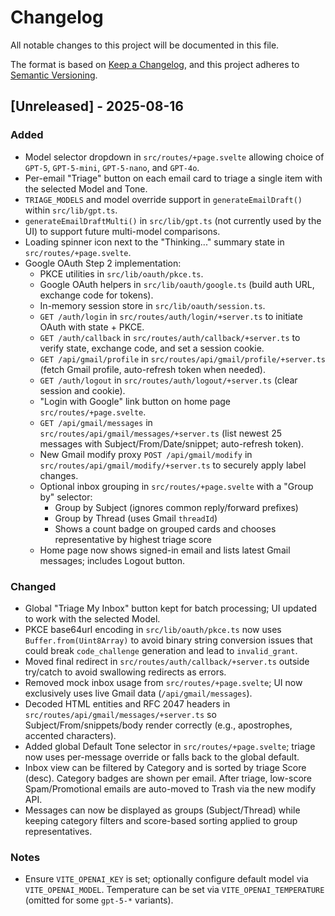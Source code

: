 # Changelog

All notable changes to this project will be documented in this file.

The format is based on [Keep a Changelog](https://keepachangelog.com/en/1.1.0/),
and this project adheres to [Semantic Versioning](https://semver.org/spec/v2.0.0.html).

## [Unreleased] - 2025-08-16

### Added
- Model selector dropdown in `src/routes/+page.svelte` allowing choice of `GPT-5`, `GPT-5-mini`, `GPT-5-nano`, and `GPT-4o`.
- Per-email "Triage" button on each email card to triage a single item with the selected Model and Tone.
- `TRIAGE_MODELS` and model override support in `generateEmailDraft()` within `src/lib/gpt.ts`.
- `generateEmailDraftMulti()` in `src/lib/gpt.ts` (not currently used by the UI) to support future multi-model comparisons.
- Loading spinner icon next to the "Thinking..." summary state in `src/routes/+page.svelte`.
- Google OAuth Step 2 implementation:
  - PKCE utilities in `src/lib/oauth/pkce.ts`.
  - Google OAuth helpers in `src/lib/oauth/google.ts` (build auth URL, exchange code for tokens).
  - In-memory session store in `src/lib/oauth/session.ts`.
  - `GET /auth/login` in `src/routes/auth/login/+server.ts` to initiate OAuth with state + PKCE.
  - `GET /auth/callback` in `src/routes/auth/callback/+server.ts` to verify state, exchange code, and set a session cookie.
  - `GET /api/gmail/profile` in `src/routes/api/gmail/profile/+server.ts` (fetch Gmail profile, auto-refresh token when needed).
  - `GET /auth/logout` in `src/routes/auth/logout/+server.ts` (clear session and cookie).
  - "Login with Google" link button on home page `src/routes/+page.svelte`.
  - `GET /api/gmail/messages` in `src/routes/api/gmail/messages/+server.ts` (list newest 25 messages with Subject/From/Date/snippet; auto-refresh token).
  - New Gmail modify proxy `POST /api/gmail/modify` in `src/routes/api/gmail/modify/+server.ts` to securely apply label changes.
  - Optional inbox grouping in `src/routes/+page.svelte` with a "Group by" selector:
    - Group by Subject (ignores common reply/forward prefixes)
    - Group by Thread (uses Gmail `threadId`)
    - Shows a count badge on grouped cards and chooses representative by highest triage score
  - Home page now shows signed-in email and lists latest Gmail messages; includes Logout button.

### Changed
- Global "Triage My Inbox" button kept for batch processing; UI updated to work with the selected Model.
- PKCE base64url encoding in `src/lib/oauth/pkce.ts` now uses `Buffer.from(Uint8Array)` to avoid binary string conversion issues that could break `code_challenge` generation and lead to `invalid_grant`.
 - Moved final redirect in `src/routes/auth/callback/+server.ts` outside try/catch to avoid swallowing redirects as errors.
 - Removed mock inbox usage from `src/routes/+page.svelte`; UI now exclusively uses live Gmail data (`/api/gmail/messages`).
 - Decoded HTML entities and RFC 2047 headers in `src/routes/api/gmail/messages/+server.ts` so Subject/From/snippets/body render correctly (e.g., apostrophes, accented characters).
 - Added global Default Tone selector in `src/routes/+page.svelte`; triage now uses per-message override or falls back to the global default.
- Inbox view can be filtered by Category and is sorted by triage Score (desc). Category badges are shown per email. After triage, low-score Spam/Promotional emails are auto-moved to Trash via the new modify API.
 - Messages can now be displayed as groups (Subject/Thread) while keeping category filters and score-based sorting applied to group representatives.

### Notes
- Ensure `VITE_OPENAI_KEY` is set; optionally configure default model via `VITE_OPENAI_MODEL`. Temperature can be set via `VITE_OPENAI_TEMPERATURE` (omitted for some `gpt-5-*` variants).
